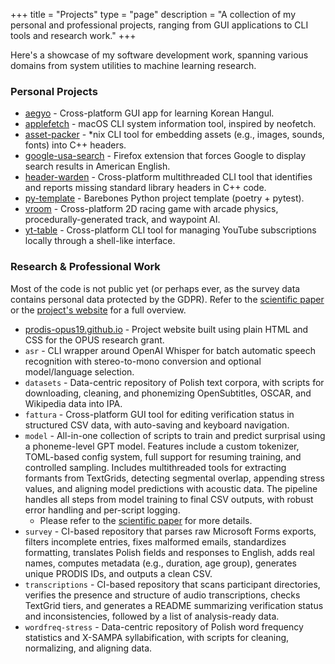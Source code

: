 +++
title = "Projects"
type = "page"
description = "A collection of my personal and professional projects, ranging from GUI applications to CLI tools and research work."
+++

Here's a showcase of my software development work, spanning various domains from system utilities to machine learning research.

### Personal Projects

- [aegyo](https://github.com/ryouze/aegyo) - Cross-platform GUI app for learning Korean Hangul.
- [applefetch](https://github.com/ryouze/applefetch) - macOS CLI system information tool, inspired by neofetch.
- [asset-packer](https://github.com/ryouze/asset-packer) - *nix CLI tool for embedding assets (e.g., images, sounds, fonts) into C++ headers.
- [google-usa-search](https://github.com/ryouze/google-usa-search) - Firefox extension that forces Google to display search results in American English.
- [header-warden](https://github.com/ryouze/header-warden) - Cross-platform multithreaded CLI tool that identifies and reports missing standard library headers in C++ code.
- [py-template](https://github.com/ryouze/py-template) - Barebones Python project template (poetry + pytest).
- [vroom](https://github.com/ryouze/vroom) - Cross-platform 2D racing game with arcade physics, procedurally-generated track, and waypoint AI.
- [yt-table](https://github.com/ryouze/yt-table) - Cross-platform CLI tool for managing YouTube subscriptions locally through a shell-like interface.


### Research & Professional Work

Most of the code is not public yet (or perhaps ever, as the survey data contains personal data protected by the GDPR). Refer to the [scientific paper](https://arxiv.org/abs/2404.10112) or the [project's website](https://prodis-opus19.github.io/) for a full overview.

- [prodis-opus19.github.io](https://github.com/prodis-opus19/prodis-opus19.github.io) - Project website built using plain HTML and CSS for the OPUS research grant.
- `asr` - CLI wrapper around OpenAI Whisper for batch automatic speech recognition with stereo-to-mono conversion and optional model/language selection.
- `datasets` - Data-centric repository of Polish text corpora, with scripts for downloading, cleaning, and phonemizing OpenSubtitles, OSCAR, and Wikipedia data into IPA.
- `fattura` - Cross-platform GUI tool for editing verification status in structured CSV data, with auto-saving and keyboard navigation.
- `model` - All-in-one collection of scripts to train and predict surprisal using a phoneme-level GPT model. Features include a custom tokenizer, TOML-based config system, full support for resuming training, and controlled sampling. Includes multithreaded tools for extracting formants from TextGrids, detecting segmental overlap, appending stress values, and aligning model predictions with acoustic data. The pipeline handles all steps from model training to final CSV outputs, with robust error handling and per-script logging.
  - Please refer to the [scientific paper](https://arxiv.org/abs/2404.10112) for more details.
- `survey` - CI-based repository that parses raw Microsoft Forms exports, filters incomplete entries, fixes malformed emails, standardizes formatting, translates Polish fields and responses to English, adds real names, computes metadata (e.g., duration, age group), generates unique PRODIS IDs, and outputs a clean CSV.
- `transcriptions` - CI-based repository that scans participant directories, verifies the presence and structure of audio transcriptions, checks TextGrid tiers, and generates a README summarizing verification status and inconsistencies, followed by a list of analysis-ready data.
- `wordfreq-stress` - Data-centric repository of Polish word frequency statistics and X-SAMPA syllabification, with scripts for cleaning, normalizing, and aligning data.
